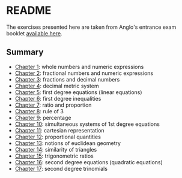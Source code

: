 # README

The exercises presented here are taken from Anglo's entrance exam booklet [available here](./Anglo_apostila_zero_math.pdf).

## Summary

- [Chapter 1](./chapter01.md): whole numbers and numeric expressions
- [Chapter 2](./chapter02.md): fractional numbers and numeric expressions
- [Chapter 3](no-link): fractions and decimal numbers
- [Chapter 4](no-link): decimal metric system
- [Chapter 5](no-link): first degree equations (linear equations)
- [Chapter 6](no-link): first degree inequalities
- [Chapter 7](no-link): ratio and proportion
- [Chapter 8](no-link): rule of 3
- [Chapter 9](no-link): percentage
- [Chapter 10](no-link): simultaneous systems of 1st degree equations
- [Chapter 11](no-link): cartesian representation
- [Chapter 12](no-link): proportional quantities
- [Chapter 13](no-link): notions of euclidean geometry
- [Chapter 14](no-link): similarity of triangles
- [Chapter 15](no-link): trigonometric ratios
- [Chapter 16](no-link): second degree equations (quadratic equations)
- [Chapter 17](no-link): second degree trinomials
